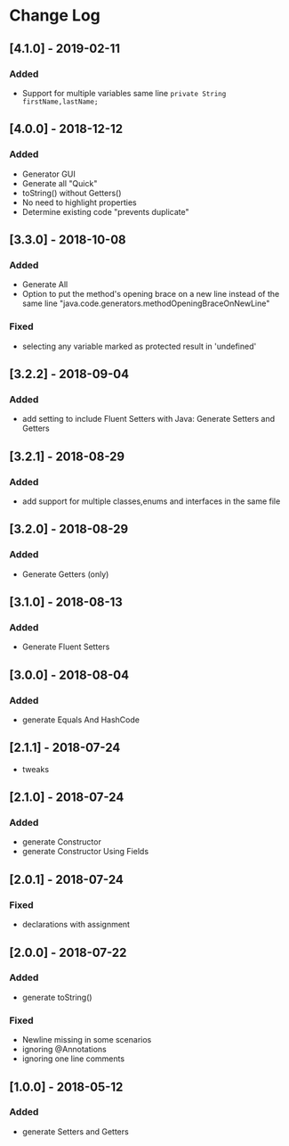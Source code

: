 # Change Log

## [4.1.0] - 2019-02-11

### Added

-   Support for multiple variables same line `private String firstName,lastName;`

## [4.0.0] - 2018-12-12

### Added

-   Generator GUI
-   Generate all "Quick"
-   toString() without Getters()
-   No need to highlight properties
-   Determine existing code "prevents duplicate"

## [3.3.0] - 2018-10-08

### Added

-   Generate All
-   Option to put the method's opening brace on a new line instead of the same line "java.code.generators.methodOpeningBraceOnNewLine"

### Fixed

-   selecting any variable marked as protected result in 'undefined'

## [3.2.2] - 2018-09-04

### Added

-   add setting to include Fluent Setters with Java: Generate Setters and Getters

## [3.2.1] - 2018-08-29

### Added

-   add support for multiple classes,enums and interfaces in the same file

## [3.2.0] - 2018-08-29

### Added

-   Generate Getters (only)

## [3.1.0] - 2018-08-13

### Added

-   Generate Fluent Setters

## [3.0.0] - 2018-08-04

### Added

-   generate Equals And HashCode

## [2.1.1] - 2018-07-24

-   tweaks

## [2.1.0] - 2018-07-24

### Added

-   generate Constructor
-   generate Constructor Using Fields

## [2.0.1] - 2018-07-24

### Fixed

-   declarations with assignment

## [2.0.0] - 2018-07-22

### Added

-   generate toString()

### Fixed

-   Newline missing in some scenarios
-   ignoring @Annotations
-   ignoring one line comments

## [1.0.0] - 2018-05-12

### Added

-   generate Setters and Getters
